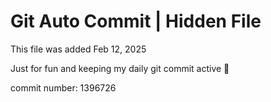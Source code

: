 # Git Auto Commit | Hidden File

This file was added Feb 12, 2025

Just for fun and keeping my daily git commit active 🤪

commit number: 1396726
